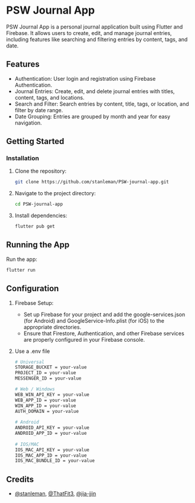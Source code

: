 # PSW Journal App
PSW Journal App is a personal journal application built using Flutter and Firebase. It allows users to create, edit, and manage journal entries, including features like searching and filtering entries by content, tags, and date.

## Features
- Authentication: User login and registration using Firebase Authentication.
- Journal Entries: Create, edit, and delete journal entries with titles, content, tags, and locations.
- Search and Filter: Search entries by content, title, tags, or location, and filter by date range.
- Date Grouping: Entries are grouped by month and year for easy navigation.

## Getting Started

### Installation
1. Clone the repository:
   ```bash
   git clone https://github.com/stanleman/PSW-journal-app.git
   ```

2. Navigate to the project directory:
   ```bash
   cd PSW-journal-app
   ```
   
3. Install dependencies:
   ```bash
   flutter pub get
   ```
   
## Running the App
Run the app:
  ```bash
  flutter run
  ```

## Configuration
1. Firebase Setup:
   - Set up Firebase for your project and add the google-services.json (for Android) and GoogleService-Info.plist (for iOS) to the appropriate directories.
   - Ensure that Firestore, Authentication, and other Firebase services are properly configured in your Firebase console.

2. Use a .env file
  
   ```bash
   # Universal
   STORAGE_BUCKET = your-value
   PROJECT_ID = your-value
   MESSENGER_ID = your-value
   
   # Web / Windows
   WEB_WIN_API_KEY = your-value
   WEB_APP_ID = your-value
   WIN_APP_ID = your-value
   AUTH_DOMAIN = your-value
     
   # Android
   ANDROID_API_KEY = your-value
   ANDROID_APP_ID = your-value
     
   # IOS/MAC
   IOS_MAC_API_KEY = your-value
   IOS_MAC_APP_ID = your-value
   IOS_MAC_BUNDLE_ID = your-value
   ```

## Credits
- [@stanleman](https://github.com/stanleman), [@ThatFit3](https://github.com/ThatFit3), [@jia-jjin](https://github.com/jia-jjin)
